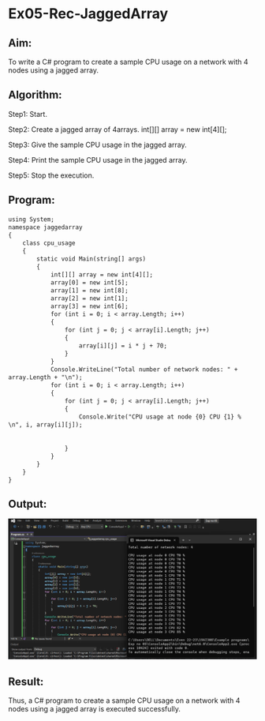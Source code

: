 # Ex05-Rec-JaggedArray
## Aim:
To write a C# program to create a sample CPU usage on a network with 4 nodes using a jagged array.
## Algorithm:
Step1:
Start.

Step2:
Create a jagged array of 4arrays. int[][] array = new int[4][];

Step3:
Give the sample CPU usage in the jagged array.

Step4:
Print the sample CPU usage in the jagged array.

Step5:
Stop the execution.


## Program:
~~~
using System;
namespace jaggedarray
{
    class cpu_usage
    {
        static void Main(string[] args)
        {
            int[][] array = new int[4][];
            array[0] = new int[5];
            array[1] = new int[8];
            array[2] = new int[1];
            array[3] = new int[6];
            for (int i = 0; i < array.Length; i++)
            {
                for (int j = 0; j < array[i].Length; j++)
                {
                    array[i][j] = i * j + 70;
                }
            }
            Console.WriteLine("Total number of network nodes: " + array.Length + "\n");
            for (int i = 0; i < array.Length; i++)
            {
                for (int j = 0; j < array[i].Length; j++)
                {
                    Console.Write("CPU usage at node {0} CPU {1} %  \n", i, array[i][j]);


                }
            }
        }
    }
}
~~~

## Output:
![](11.png)
## Result:
Thus, a C# program to create a sample CPU usage on a network with 4 nodes using a jagged array is executed successfully.
